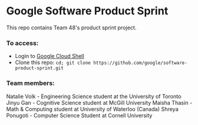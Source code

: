 # Google Software Product Sprint

This repo contains Team 48's product sprint project.

### To access:

- Login to [Google Cloud Shell](https://ssh.cloud.google.com/cloudshell/editor)
- Clone this repo: `cd; git clone https://github.com/google/software-product-sprint.git`


### Team members:
Natalie Volk - Engineering Science student at the University of Toronto
Jinyu Gan - Cognitive Science student at McGill University
Maisha Thasin - Math & Computing student at University of Waterloo (Canada)
Shreya Ponugoti - Computer Science Student at Cornell University 

